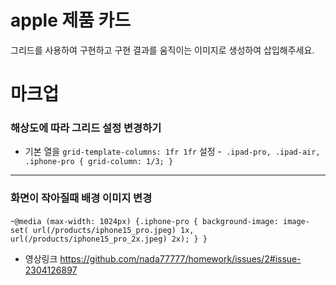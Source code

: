 # apple 제품 카드

그리드를 사용하여 구현하고 구현 결과를 움직이는 이미지로 생성하여 삽입해주세요.

# 마크업
    
### 해상도에 따라 그리드 설정 변경하기
- 기본 열을 ```grid-template-columns: 1fr 1fr``` 설정
-``` .ipad-pro,
  .ipad-air,
  .iphone-pro {
    grid-column: 1/3;
  }```
  
<hr/>

### 화면이 작아질때 배경 이미지 변경
-```@media (max-width: 1024px) {.iphone-pro {
    background-image: image-set(
      url(/products/iphone15_pro.jpeg) 1x,
      url(/products/iphone15_pro_2x.jpeg) 2x);
  }
}```

- 영상링크
https://github.com/nada77777/homework/issues/2#issue-2304126897


